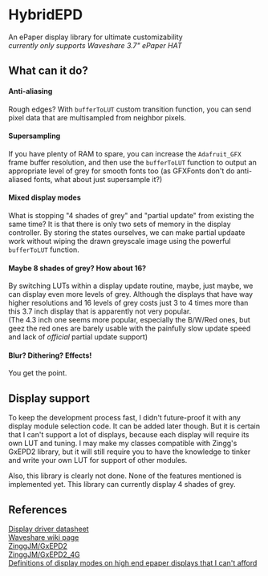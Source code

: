# HybridEPD

An ePaper display library for ultimate customizability\
_currently only supports Waveshare 3.7" ePaper HAT_

## What can it do?

#### Anti-aliasing

Rough edges? With `bufferToLUT` custom transition function, you can send pixel data that are multisampled from neighbor pixels.

#### Supersampling

If you have plenty of RAM to spare, you can increase the `Adafruit_GFX` frame buffer resolution, and then use the `bufferToLUT` function to output an
appropriate level of grey for smooth fonts too (as GFXFonts don't do anti-aliased fonts, what about just supersample it?)

#### Mixed display modes

What is stopping "4 shades of grey" and "partial update" from existing the same time? It is that there is only two sets of memory in the display controller. By
storing the states ourselves, we can make partial updaate work without wiping the drawn greyscale image using the powerful `bufferToLUT` function.

#### Maybe 8 shades of grey? How about 16?

By switching LUTs within a display update routine, maybe, just maybe, we can display even more levels of grey. Although the displays that have way higher
resolutions and 16 levels of grey costs just 3 to 4 times more than this 3.7 inch display that is apparently not very popular.\
(The 4.3 inch one seems more
popular, especially the B/W/Red ones, but geez the red ones are barely usable with the painfully slow update speed and lack of *official* partial update
support)

#### Blur? Dithering? Effects!

You get the point.

## Display support

To keep the development process fast, I didn't future-proof it with any display module selection code. It can be added later though. But it is certain that I
can't support a lot of displays, because each display will require its own LUT and tuning. I may make my classes compatible with Zingg's GxEPD2 library, but it
will still require you to have the knowledge to tinker and write your own LUT for support of other modules.

Also, this library is clearly not done. None of the features mentioned is implemented yet. This library can currently display 4 shades of grey.

## References

[Display driver datasheet](https://www.waveshare.com/w/upload/2/2a/SSD1677_1.0.pdf)\
[Waveshare wiki page](https://www.waveshare.com/wiki/3.7inch_e-Paper_HAT_Manual#Introduction)\
[ZinggJM/GxEPD2](https://github.com/ZinggJM/GxEPD2)\
[ZinggJM/GxEPD2_4G](https://github.com/ZinggJM/GxEPD2_4G)\
[Definitions of display modes on high end epaper displays that I can't afford](https://www.waveshare.net/w/upload/c/c4/E-paper-mode-declaration.pdf)

